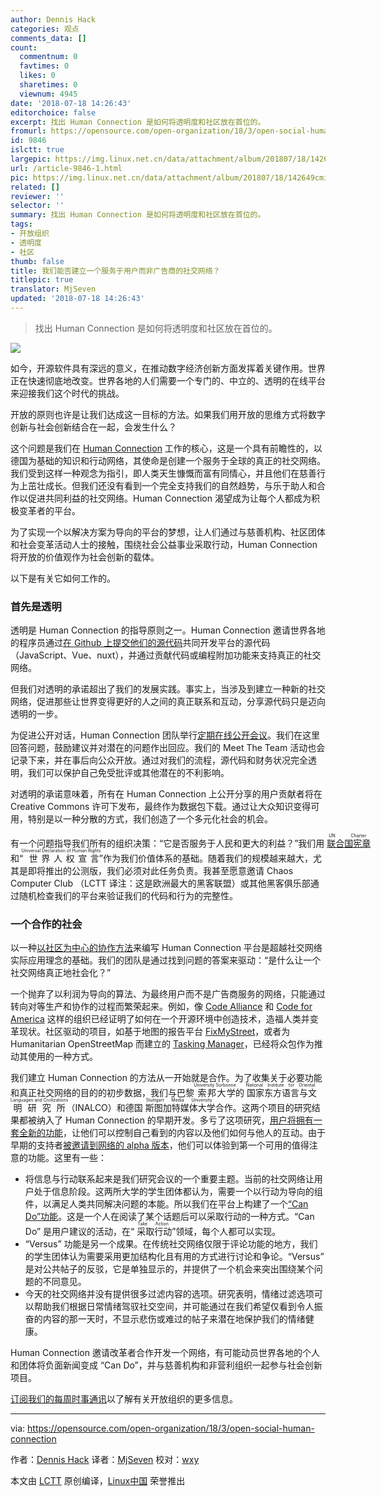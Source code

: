 ```yaml
---
author: Dennis Hack
categories: 观点
comments_data: []
count:
  commentnum: 0
  favtimes: 0
  likes: 0
  sharetimes: 0
  viewnum: 4945
date: '2018-07-18 14:26:43'
editorchoice: false
excerpt: 找出 Human Connection 是如何将透明度和社区放在首位的。
fromurl: https://opensource.com/open-organization/18/3/open-social-human-connection
id: 9846
islctt: true
largepic: https://img.linux.net.cn/data/attachment/album/201807/18/142649cmi6symi3w3j33sb.png
url: /article-9846-1.html
pic: https://img.linux.net.cn/data/attachment/album/201807/18/142649cmi6symi3w3j33sb.png.thumb.jpg
related: []
reviewer: ''
selector: ''
summary: 找出 Human Connection 是如何将透明度和社区放在首位的。
tags:
- 开放组织
- 透明度
- 社区
thumb: false
title: 我们能否建立一个服务于用户而非广告商的社交网络？
titlepic: true
translator: MjSeven
updated: '2018-07-18 14:26:43'
---
```



> 
> 找出 Human Connection 是如何将透明度和社区放在首位的。
> 
> 
> 


![](/data/attachment/album/201807/18/142649cmi6symi3w3j33sb.png)


如今，开源软件具有深远的意义，在推动数字经济创新方面发挥着关键作用。世界正在快速彻底地改变。世界各地的人们需要一个专门的、中立的、透明的在线平台来迎接我们这个时代的挑战。


开放的原则也许是让我们达成这一目标的方法。如果我们用开放的思维方式将数字创新与社会创新结合在一起，会发生什么？


这个问题是我们在 [Human Connection](https://human-connection.org/en/) 工作的核心，这是一个具有前瞻性的，以德国为基础的知识和行动网络，其使命是创建一个服务于全球的真正的社交网络。我们受到这样一种观念为指引，即人类天生慷慨而富有同情心，并且他们在慈善行为上茁壮成长。但我们还没有看到一个完全支持我们的自然趋势，与乐于助人和合作以促进共同利益的社交网络。Human Connection 渴望成为让每个人都成为积极变革者的平台。


为了实现一个以解决方案为导向的平台的梦想，让人们通过与慈善机构、社区团体和社会变革活动人士的接触，围绕社会公益事业采取行动，Human Connection 将开放的价值观作为社会创新的载体。


以下是有关它如何工作的。


### 首先是透明


透明是 Human Connection 的指导原则之一。Human Connection 邀请世界各地的程序员通过[在 Github 上提交他们的源代码](https://github.com/human-connection/)共同开发平台的源代码（JavaScript、Vue、nuxt），并通过贡献代码或编程附加功能来支持真正的社交网络。


但我们对透明的承诺超出了我们的发展实践。事实上，当涉及到建立一种新的社交网络，促进那些让世界变得更好的人之间的真正联系和互动，分享源代码只是迈向透明的一步。


为促进公开对话，Human Connection 团队举行[定期在线公开会议](https://youtu.be/tPcYRQcepYE)。我们在这里回答问题，鼓励建议并对潜在的问题作出回应。我们的 Meet The Team 活动也会记录下来，并在事后向公众开放。通过对我们的流程，源代码和财务状况完全透明，我们可以保护自己免受批评或其他潜在的不利影响。


对透明的承诺意味着，所有在 Human Connection 上公开分享的用户贡献者将在 Creative Commons 许可下发布，最终作为数据包下载。通过让大众知识变得可用，特别是以一种分散的方式，我们创造了一个多元化社会的机会。


有一个问题指导我们所有的组织决策：“它是否服务于人民和更大的利益？”我们用<ruby> <a href="http://www.un.org/en/charter-united-nations/index.html">  联合国宪章 </a> <rt>  UN Charter </rt></ruby>和“<ruby> 世界人权宣言 <rt>  Universal Declaration of Human Rights </rt></ruby>”作为我们价值体系的基础。随着我们的规模越来越大，尤其是即将推出的公测版，我们必须对此任务负责。我甚至愿意邀请 Chaos Computer Club （LCTT 译注：这是欧洲最大的黑客联盟）或其他黑客俱乐部通过随机检查我们的平台来验证我们的代码和行为的完整性。


### 一个合作的社会


以一种[以社区为中心的协作方法](https://youtu.be/BQHBno-efRI)来编写 Human Connection 平台是超越社交网络实际应用理念的基础。我们的团队是通过找到问题的答案来驱动：“是什么让一个社交网络真正地社会化？”


一个抛弃了以利润为导向的算法、为最终用户而不是广告商服务的网络，只能通过转向对等生产和协作的过程而繁荣起来。例如，像 [Code Alliance](http://codealliance.org/) 和 [Code for America](https://www.codeforamerica.org/) 这样的组织已经证明了如何在一个开源环境中创造技术，造福人类并变革现状。社区驱动的项目，如基于地图的报告平台 [FixMyStreet](http://fixmystreet.org/)，或者为 Humanitarian OpenStreetMap 而建立的 [Tasking Manager](https://tasks.hotosm.org/)，已经将众包作为推动其使用的一种方式。


我们建立 Human Connection 的方法从一开始就是合作。为了收集关于必要功能和真正社交网络的目的的初步数据，我们与巴黎<ruby> 索邦大学 <rt>  University Sorbonne </rt></ruby>的<ruby> 国家东方语言与文明研究所 <rt>  National Institute for Oriental Languages and Civilizations </rt></ruby>（INALCO）和德国<ruby> 斯图加特媒体大学 <rt>  Stuttgart Media University </rt></ruby>合作。这两个项目的研究结果都被纳入了 Human Connection 的早期开发。多亏了这项研究，[用户将拥有一套全新的功能](https://youtu.be/AwSx06DK2oU)，让他们可以控制自己看到的内容以及他们如何与他人的互动。由于早期的支持者[被邀请到网络的 alpha 版本](https://youtu.be/AwSx06DK2oU)，他们可以体验到第一个可用的值得注意的功能。这里有一些：


* 将信息与行动联系起来是我们研究会议的一个重要主题。当前的社交网络让用户处于信息阶段。这两所大学的学生团体都认为，需要一个以行动为导向的组件，以满足人类共同解决问题的本能。所以我们在平台上构建了一个[“Can Do”功能](https://youtu.be/g2gYLNx686I)。这是一个人在阅读了某个话题后可以采取行动的一种方式。“Can Do” 是用户建议的活动，在“<ruby> 采取行动 <rt>  Take Action </rt></ruby>”领域，每个人都可以实现。
* “Versus” 功能是另一个成果。在传统社交网络仅限于评论功能的地方，我们的学生团体认为需要采用更加结构化且有用的方式进行讨论和争论。“Versus” 是对公共帖子的反驳，它是单独显示的，并提供了一个机会来突出围绕某个问题的不同意见。
* 今天的社交网络并没有提供很多过滤内容的选项。研究表明，情绪过滤选项可以帮助我们根据日常情绪驾驭社交空间，并可能通过在我们希望仅看到令人振奋的内容的那一天时，不显示悲伤或难过的帖子来潜在地保护我们的情绪健康。


Human Connection 邀请改革者合作开发一个网络，有可能动员世界各地的个人和团体将负面新闻变成 “Can Do”，并与慈善机构和非营利组织一起参与社会创新项目。


[订阅我们的每周时事通讯](https://opensource.com/open-organization/resources/newsletter)以了解有关开放组织的更多信息。




---


via: <https://opensource.com/open-organization/18/3/open-social-human-connection>


作者：[Dennis Hack](https://opensource.com/users/dhack) 译者：[MjSeven](https://github.com/MjSeven) 校对：[wxy](https://github.com/wxy)


本文由 [LCTT](https://github.com/LCTT/TranslateProject) 原创编译，[Linux中国](https://linux.cn/) 荣誉推出
